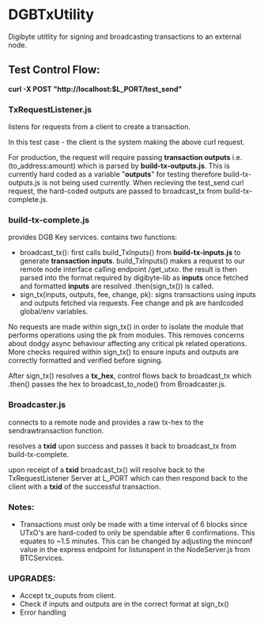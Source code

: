 # DGBTxUtility
Digibyte utitlity for signing and broadcasting transactions to an external node. 

## Test Control Flow:

**curl -X POST "http://localhost:$L_PORT/test_send"**

### **TxRequestListener.js** 
listens for requests from a  client to create a transaction. 

In this test case - the client is the system making the above curl request. 

For production, the request will require passing **transaction outputs** i.e. (to_address:amount) which is parsed by **build-tx-outputs.js**. This is currently hard coded as a variable "__outputs__" for testing therefore build-tx-outputs.js is not being used currently.
When recieving the test_send curl request, the hard-coded outputs are passed to broadcast_tx from build-tx-complete.js. 

### **build-tx-complete.js** 
provides DGB Key services. contains two functions:
    
   - broadcast_tx(): first calls build_TxInputs() from **build-tx-inputs.js** to generate **transaction inputs**. 
                     build_TxInputs() makes a request to our remote node interface calling endpoint /get_utxo. 
                     the result is then parsed into the format required by digibyte-lib as **inputs**
                     once fetched and formatted __inputs__ are resolved .then(sign_tx()) is called.
   - sign_tx(inputs, outputs, fee, change, pk): signs transactions using inputs and outputs fetched via requests. Fee change and pk are hardcoded global/env variables. 
    
No requests are made within sign_tx() in order to isolate the module that performs operations using the pk from modules.
This removes concerns about dodgy async behaviour affecting any critical pk related operations. 
More checks required within sign_tx() to ensure inputs and outputs are correctly formatted and verified before signing. 

After sign_tx() resolves a __tx_hex__, control flows back to broadcast_tx which .then() passes the hex to broadcast_to_node() from Broadcaster.js.

### **Broadcaster.js** 
connects to a remote node and provides a raw tx-hex to the sendrawtransaction function. 

resolves a __txid__ upon success and passes it back to broadcast_tx from build-tx-complete.

upon receipt of a __txid__ broadcast_tx() will resolve back to the TxRequestListener Server at L_PORT which can then respond back to  the client with a __txid__ of the successful transaction.

### Notes:
- Transactions must only be made with a time interval of 6 blocks since UTxO's are hard-coded to only be spendable after 6 confirmations. This equates to ~1.5 minutes. This can be changed by adjusting the minconf value in the express endpoint for listunspent in the NodeServer.js from BTCServices.

### UPGRADES:
- Accept tx_ouputs from client.
- Check if inputs and outputs are in the correct format at sign_tx()
- Error handling

